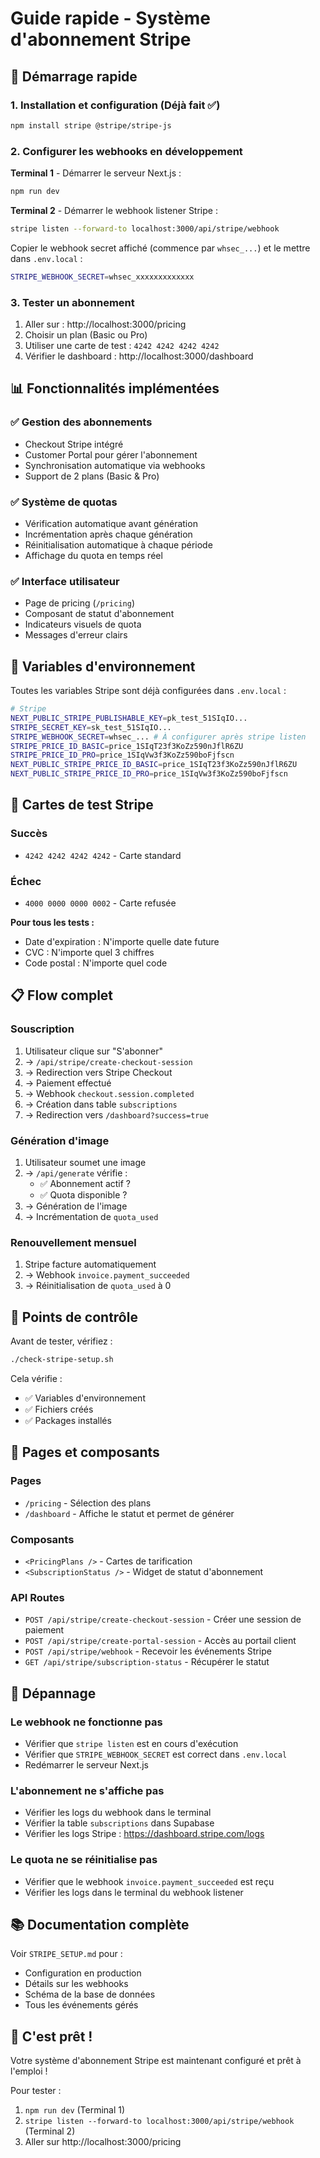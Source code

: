 # Guide rapide - Système d'abonnement Stripe

## 🚀 Démarrage rapide

### 1. Installation et configuration (Déjà fait ✅)
```bash
npm install stripe @stripe/stripe-js
```

### 2. Configurer les webhooks en développement

**Terminal 1** - Démarrer le serveur Next.js :
```bash
npm run dev
```

**Terminal 2** - Démarrer le webhook listener Stripe :
```bash
stripe listen --forward-to localhost:3000/api/stripe/webhook
```

Copier le webhook secret affiché (commence par `whsec_...`) et le mettre dans `.env.local` :
```bash
STRIPE_WEBHOOK_SECRET=whsec_xxxxxxxxxxxxx
```

### 3. Tester un abonnement

1. Aller sur : http://localhost:3000/pricing
2. Choisir un plan (Basic ou Pro)
3. Utiliser une carte de test : `4242 4242 4242 4242`
4. Vérifier le dashboard : http://localhost:3000/dashboard

## 📊 Fonctionnalités implémentées

### ✅ Gestion des abonnements
- Checkout Stripe intégré
- Customer Portal pour gérer l'abonnement
- Synchronisation automatique via webhooks
- Support de 2 plans (Basic & Pro)

### ✅ Système de quotas
- Vérification automatique avant génération
- Incrémentation après chaque génération
- Réinitialisation automatique à chaque période
- Affichage du quota en temps réel

### ✅ Interface utilisateur
- Page de pricing (`/pricing`)
- Composant de statut d'abonnement
- Indicateurs visuels de quota
- Messages d'erreur clairs

## 🔑 Variables d'environnement

Toutes les variables Stripe sont déjà configurées dans `.env.local` :

```bash
# Stripe
NEXT_PUBLIC_STRIPE_PUBLISHABLE_KEY=pk_test_51SIqIO...
STRIPE_SECRET_KEY=sk_test_51SIqIO...
STRIPE_WEBHOOK_SECRET=whsec_... # À configurer après stripe listen
STRIPE_PRICE_ID_BASIC=price_1SIqT23f3KoZz590nJflR6ZU
STRIPE_PRICE_ID_PRO=price_1SIqVw3f3KoZz590boFjfscn
NEXT_PUBLIC_STRIPE_PRICE_ID_BASIC=price_1SIqT23f3KoZz590nJflR6ZU
NEXT_PUBLIC_STRIPE_PRICE_ID_PRO=price_1SIqVw3f3KoZz590boFjfscn
```

## 🧪 Cartes de test Stripe

### Succès
- `4242 4242 4242 4242` - Carte standard

### Échec
- `4000 0000 0000 0002` - Carte refusée

**Pour tous les tests :**
- Date d'expiration : N'importe quelle date future
- CVC : N'importe quel 3 chiffres
- Code postal : N'importe quel code

## 📋 Flow complet

### Souscription
1. Utilisateur clique sur "S'abonner"
2. → `/api/stripe/create-checkout-session`
3. → Redirection vers Stripe Checkout
4. → Paiement effectué
5. → Webhook `checkout.session.completed`
6. → Création dans table `subscriptions`
7. → Redirection vers `/dashboard?success=true`

### Génération d'image
1. Utilisateur soumet une image
2. → `/api/generate` vérifie :
   - ✅ Abonnement actif ?
   - ✅ Quota disponible ?
3. → Génération de l'image
4. → Incrémentation de `quota_used`

### Renouvellement mensuel
1. Stripe facture automatiquement
2. → Webhook `invoice.payment_succeeded`
3. → Réinitialisation de `quota_used` à 0

## 🎯 Points de contrôle

Avant de tester, vérifiez :

```bash
./check-stripe-setup.sh
```

Cela vérifie :
- ✅ Variables d'environnement
- ✅ Fichiers créés
- ✅ Packages installés

## 📱 Pages et composants

### Pages
- `/pricing` - Sélection des plans
- `/dashboard` - Affiche le statut et permet de générer

### Composants
- `<PricingPlans />` - Cartes de tarification
- `<SubscriptionStatus />` - Widget de statut d'abonnement

### API Routes
- `POST /api/stripe/create-checkout-session` - Créer une session de paiement
- `POST /api/stripe/create-portal-session` - Accès au portail client
- `POST /api/stripe/webhook` - Recevoir les événements Stripe
- `GET /api/stripe/subscription-status` - Récupérer le statut

## 🐛 Dépannage

### Le webhook ne fonctionne pas
- Vérifier que `stripe listen` est en cours d'exécution
- Vérifier que `STRIPE_WEBHOOK_SECRET` est correct dans `.env.local`
- Redémarrer le serveur Next.js

### L'abonnement ne s'affiche pas
- Vérifier les logs du webhook dans le terminal
- Vérifier la table `subscriptions` dans Supabase
- Vérifier les logs Stripe : https://dashboard.stripe.com/logs

### Le quota ne se réinitialise pas
- Vérifier que le webhook `invoice.payment_succeeded` est reçu
- Vérifier les logs dans le terminal du webhook listener

## 📚 Documentation complète

Voir `STRIPE_SETUP.md` pour :
- Configuration en production
- Détails sur les webhooks
- Schéma de la base de données
- Tous les événements gérés

## 🎉 C'est prêt !

Votre système d'abonnement Stripe est maintenant configuré et prêt à l'emploi !

Pour tester :
1. `npm run dev` (Terminal 1)
2. `stripe listen --forward-to localhost:3000/api/stripe/webhook` (Terminal 2)
3. Aller sur http://localhost:3000/pricing
